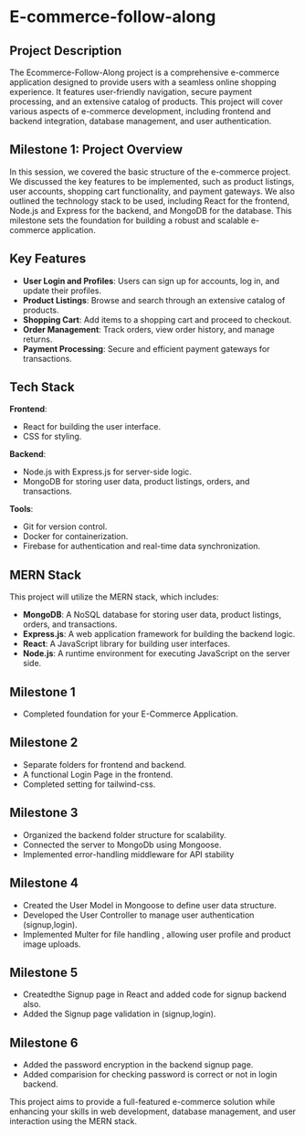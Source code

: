 # E-commerce-follow-along

## Project Description
The Ecommerce-Follow-Along project is a comprehensive e-commerce application designed to provide users with a seamless online shopping experience. It features user-friendly navigation, secure payment processing, and an extensive catalog of products. This project will cover various aspects of e-commerce development, including frontend and backend integration, database management, and user authentication.

## Milestone 1: Project Overview
In this session, we covered the basic structure of the e-commerce project. We discussed the key features to be implemented, such as product listings, user accounts, shopping cart functionality, and payment gateways. We also outlined the technology stack to be used, including React for the frontend, Node.js and Express for the backend, and MongoDB for the database. This milestone sets the foundation for building a robust and scalable e-commerce application.

## Key Features
- **User Login and Profiles**: Users can sign up for accounts, log in, and update their profiles.
- **Product Listings**: Browse and search through an extensive catalog of products.
- **Shopping Cart**: Add items to a shopping cart and proceed to checkout.
- **Order Management**: Track orders, view order history, and manage returns.
- **Payment Processing**: Secure and efficient payment gateways for transactions.

## Tech Stack
**Frontend**:
- React for building the user interface.
- CSS for styling.

**Backend**:
- Node.js with Express.js for server-side logic.
- MongoDB for storing user data, product listings, orders, and transactions.

**Tools**:
- Git for version control.
- Docker for containerization.
- Firebase for authentication and real-time data synchronization.

## MERN Stack
This project will utilize the MERN stack, which includes:
- **MongoDB**: A NoSQL database for storing user data, product listings, orders, and transactions.
- **Express.js**: A web application framework for building the backend logic.
- **React**: A JavaScript library for building user interfaces.
- **Node.js**: A runtime environment for executing JavaScript on the server side.

## Milestone 1

- Completed foundation for your E-Commerce Application.


## Milestone 2

- Separate folders for frontend and backend.
- A functional Login Page in the frontend.
- Completed setting for tailwind-css.

## Milestone 3

- Organized the backend folder structure for scalability.
- Connected the server to MongoDb using Mongoose.
- Implemented error-handling middleware for API stability

## Milestone 4

- Created the User Model in Mongoose to define user data structure.
- Developed the User Controller to manage user authentication (signup,login).
- Implemented Multer for file handling , allowing user profile and product image uploads.

## Milestone 5

- Createdthe Signup page in React and added code for signup backend also.
- Added the Signup page validation in (signup,login).

## Milestone 6

- Added the password encryption in the backend signup page.
- Added comparision for checking password is correct or not in login backend.

This project aims to provide a full-featured e-commerce solution while enhancing your skills in web development, database management, and user interaction using the MERN stack.
